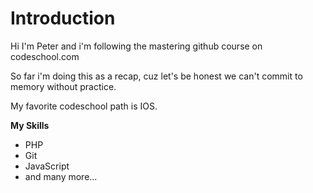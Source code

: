 # Introduction

Hi I'm Peter and i'm following the mastering github course on codeschool.com

So far i'm doing this as a recap, cuz let's be honest we can't commit to memory without practice.

My favorite codeschool path is IOS.

**My Skills** 

* PHP
* Git 
* JavaScript
* and many more...
